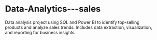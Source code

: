 # Data-Analytics---sales
Data analysis project using SQL and Power BI to identify top-selling products and analyze sales trends. Includes data extraction, visualization, and reporting for business insights.
